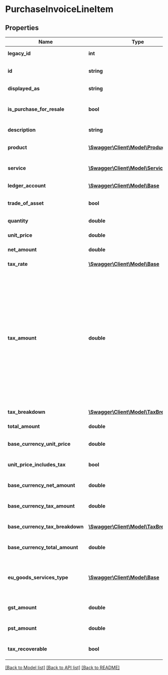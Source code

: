 # PurchaseInvoiceLineItem

## Properties
Name | Type | Description | Notes
------------ | ------------- | ------------- | -------------
**legacy_id** | **int** | The legacy ID for the item | [optional] 
**id** | **string** | The unique identifier for the item | [optional] 
**displayed_as** | **string** | The name of the resource | [optional] 
**is_purchase_for_resale** | **bool** | Identifies whether the line item is for resale. (Ireland Only) | [optional] 
**description** | **string** | The description for the invoice line | [optional] 
**product** | [**\Swagger\Client\Model\Product**](Product.md) | The product the invoice line relates to | [optional] 
**service** | [**\Swagger\Client\Model\Service**](Service.md) | The service the invoice line relates to | [optional] 
**ledger_account** | [**\Swagger\Client\Model\Base**](Base.md) | The ledger account for the invoice line | [optional] 
**trade_of_asset** | **bool** | Whether the line item is marked as trade of asset. | [optional] 
**quantity** | **double** | The quantity for the invoice line | [optional] 
**unit_price** | **double** | The unit price for the invoice line | [optional] 
**net_amount** | **double** | The net amount for the invoice line | [optional] 
**tax_rate** | [**\Swagger\Client\Model\Base**](Base.md) | The tax rate for the invoice line | [optional] 
**tax_amount** | **double** | The tax amount for the invoice line\&quot;. This attribute is required in v3.1, unless the tax rate is of a \&quot;zero\&quot;, \&quot;exempt\&quot; or \&quot;no_tax\&quot; type. Then the tax_amount is infered as 0.0. In v3, this attribute is optional, but you should still set, as it defaults to 0.0 in any case. This is not what you want for tax rates with a percentage &gt; 0.0. | [optional] 
**tax_breakdown** | [**\Swagger\Client\Model\TaxBreakdown[]**](TaxBreakdown.md) | The tax breakdown for the invoice line | [optional] 
**total_amount** | **double** | The total amount for the invoice line | [optional] 
**base_currency_unit_price** | **double** | The unit price for the invoice line in base currency | [optional] 
**unit_price_includes_tax** | **bool** | Defines whether the unit price includes tax | [optional] 
**base_currency_net_amount** | **double** | The net amount for the invoice line in base currency | [optional] 
**base_currency_tax_amount** | **double** | The tax amount for the invoice line in base currency | [optional] 
**base_currency_tax_breakdown** | [**\Swagger\Client\Model\TaxBreakdown[]**](TaxBreakdown.md) | The tax breakdown for the invoice line in base currency | [optional] 
**base_currency_total_amount** | **double** | The total amount for the invoice line in base currency | [optional] 
**eu_goods_services_type** | [**\Swagger\Client\Model\Base**](Base.md) | Indicates goods and related services or standalone services as required for Import/Export and EU entry. | [optional] 
**gst_amount** | **double** | The gst or hst tax amount for the invoice line | [optional] 
**pst_amount** | **double** | The pst or qst tax amount for the invoice line | [optional] 
**tax_recoverable** | **bool** | Indicates if the invoice line is tax recoverable or not | [optional] 

[[Back to Model list]](../README.md#documentation-for-models) [[Back to API list]](../README.md#documentation-for-api-endpoints) [[Back to README]](../README.md)


